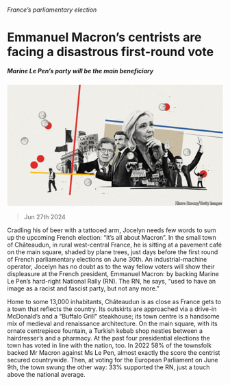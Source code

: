 ###### France’s parliamentary election

# Emmanuel Macron’s centrists are facing a disastrous first-round vote 

##### Marine Le Pen’s party will be the main beneficiary 

![image](images/20240629_EUD001.jpg) 

> Jun 27th 2024 

Cradling his  of beer with a tattooed arm, Jocelyn needs few words to sum up the upcoming French election: “It’s all about Macron”. In the small town of Châteaudun, in rural west-central France, he is sitting at a pavement café on the main square, shaded by plane trees, just days before the first round of French parliamentary elections on June 30th. An industrial-machine operator, Jocelyn has no doubt as to the way fellow voters will show their displeasure at the French president, Emmanuel Macron: by backing Marine Le Pen’s hard-right National Rally (RN). The RN, he says, “used to have an image as a racist and fascist party, but not any more.”

Home to some 13,000 inhabitants, Châteaudun is as close as France gets to a town that reflects the country. Its outskirts are approached via a drive-in McDonald’s and a “Buffalo Grill” steakhouse; its town centre is a handsome mix of medieval and renaissance architecture. On the main square, with its ornate centrepiece fountain, a Turkish kebab shop nestles between a hairdresser’s and a pharmacy. At the past four presidential elections the town has voted in line with the nation, too. In 2022 58% of the townsfolk backed Mr Macron against Ms Le Pen, almost exactly the score the centrist secured countrywide. Then, at voting for the European Parliament on June 9th, the town swung the other way: 33% supported the RN, just a touch above the national average. 

